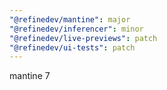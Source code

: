 ```yaml
---
"@refinedev/mantine": major
"@refinedev/inferencer": minor
"@refinedev/live-previews": patch
"@refinedev/ui-tests": patch
---
```


mantine 7
